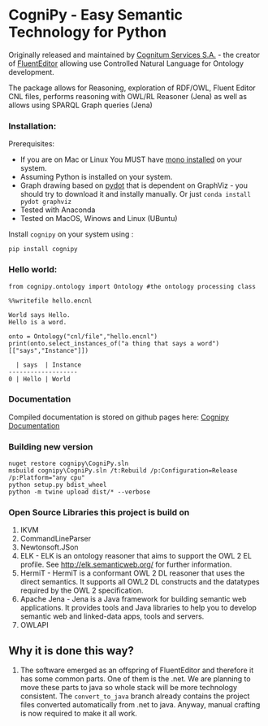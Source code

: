 # CogniPy - Easy Semantic Technology for Python

Originally released and maintained by [Cognitum Services S.A.](https://www.cognitum.eu) - the creator of [FluentEditor](https://www.cognitum.eu/Semantics/FluentEditor/) allowing use Controlled Natural Language for Ontology development.

The package allows for Reasoning, exploration of RDF/OWL, Fluent Editor CNL files, performs reasoning with OWL/RL Reasoner (Jena) as well as allows using SPARQL Graph queries (Jena)

### Installation:
Prerequisites:
+ If you are on Mac or Linux You MUST have [mono installed](https://www.mono-project.com/) on your system.
+ Assuming Python is installed on your system.
+ Graph drawing based on [pydot](https://pypi.org/project/pydot/) that is dependent on GraphViz - you should try to download it and instally manually. Or just `conda install pydot graphviz`
+ Tested with Anaconda
+ Tested on MacOS, Winows and Linux (UBuntu)

Install `cognipy` on your system using :
```
pip install cognipy
```

### Hello world:
```
from cognipy.ontology import Ontology #the ontology processing class
```
```
%%writefile hello.encnl

World says Hello.
Hello is a word.
```
```
onto = Ontology("cnl/file","hello.encnl")
print(onto.select_instances_of("a thing that says a word")[["says","Instance"]])

  | says  | Instance
-------------------
0 | Hello | World

```

### Documentation
Compiled documentation is stored on github pages here: [Cognipy Documentation](https://cognitum-octopus.github.io/cognipy/)

### Building new version
```
nuget restore cognipy\CogniPy.sln
msbuild cognipy\CogniPy.sln /t:Rebuild /p:Configuration=Release /p:Platform="any cpu"
python setup.py bdist_wheel
python -m twine upload dist/* --verbose
```

### Open Source Libraries this project is build on
1. IKVM
2. CommandLineParser
3. Newtonsoft.JSon
4. ELK - ELK is an ontology reasoner that aims to support the OWL 2 EL profile. See http://elk.semanticweb.org/ for further information.
5. HermiT - HermiT is a conformant OWL 2 DL reasoner that uses the direct semantics. It
supports all OWL2 DL constructs and the datatypes required by the OWL 2 specification.   
6. Apache Jena -   Jena is a Java framework for building semantic web applications. It provides  tools and Java libraries to help you to develop semantic web and linked-data apps, tools and servers. 
7. OWLAPI

## Why it is done this way?
1. The software emerged as an offspring of FluentEditor and therefore it has some common parts. One of them is the .net. We are planning to move these parts to java so whole stack will be more technology consistent. The `convert_to_java` branch already contains the project files converted automatically from .net to java. Anyway, manual crafting is now required to make it all work.
